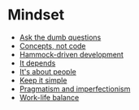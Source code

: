<!-- generated by markdown-notes-tree -->

# Mindset

<!-- optional markdown-notes-tree directory description starts here -->

<!-- optional markdown-notes-tree directory description ends here -->

-   [Ask the dumb questions](Ask-dumb-questions.md)
-   [Concepts, not code](Concepts-not-code.md)
-   [Hammock-driven development](Hammock-driven-development.md)
-   [It depends](It-depends.md)
-   [It's about people](Its-about-people.md)
-   [Keep it simple](Keep-it-simple.md)
-   [Pragmatism and imperfectionism](Pragmatism-imperfectionism.md)
-   [Work-life balance](Work-life-balance.md)
